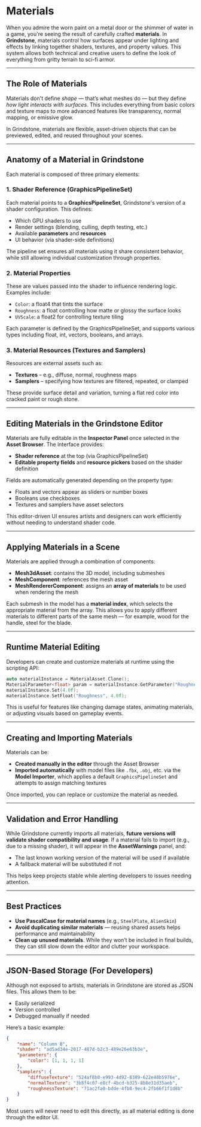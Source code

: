 # Materials

When you admire the worn paint on a metal door or the shimmer of water in a game, you're seeing the result of carefully crafted **materials**. In **Grindstone**, materials control how surfaces appear under lighting and effects by linking together shaders, textures, and property values. This system allows both technical and creative users to define the look of everything from gritty terrain to sci-fi armor.

---

## The Role of Materials

Materials don't define *shape* — that’s what meshes do — but they define *how light interacts with surfaces*. This includes everything from basic colors and texture maps to more advanced features like transparency, normal mapping, or emissive glow.

In Grindstone, materials are flexible, asset-driven objects that can be previewed, edited, and reused throughout your scenes.

---

## Anatomy of a Material in Grindstone

Each material is composed of three primary elements:

### 1. Shader Reference (GraphicsPipelineSet)

Each material points to a **GraphicsPipelineSet**, Grindstone's version of a shader configuration. This defines:

- Which GPU shaders to use
- Render settings (blending, culling, depth testing, etc.)
- Available **parameters** and **resources**
- UI behavior (via shader-side definitions)

The pipeline set ensures all materials using it share consistent behavior, while still allowing individual customization through properties.

### 2. Material Properties

These are values passed into the shader to influence rendering logic. Examples include:

- `Color`: a float4 that tints the surface
- `Roughness`: a float controlling how matte or glossy the surface looks
- `UVScale`: a float2 for controlling texture tiling

Each parameter is defined by the GraphicsPipelineSet, and supports various types including float, int, vectors, booleans, and arrays.

### 3. Material Resources (Textures and Samplers)

Resources are external assets such as:

- **Textures** – e.g., diffuse, normal, roughness maps
- **Samplers** – specifying how textures are filtered, repeated, or clamped

These provide surface detail and variation, turning a flat red color into cracked paint or rough stone.

---

## Editing Materials in the Grindstone Editor

Materials are fully editable in the **Inspector Panel** once selected in the **Asset Browser**. The interface provides:

- **Shader reference** at the top (via GraphicsPipelineSet)
- **Editable property fields** and **resource pickers** based on the shader definition

Fields are automatically generated depending on the property type:

- Floats and vectors appear as sliders or number boxes
- Booleans use checkboxes
- Textures and samplers have asset selectors

This editor-driven UI ensures artists and designers can work efficiently without needing to understand shader code.

---

## Applying Materials in a Scene

Materials are applied through a combination of components:

- **Mesh3dAsset**: contains the 3D model, including submeshes
- **MeshComponent**: references the mesh asset
- **MeshRendererComponent**: assigns an **array of materials** to be used when rendering the mesh

Each submesh in the model has a **material index**, which selects the appropriate material from the array. This allows you to apply different materials to different parts of the same mesh — for example, wood for the handle, steel for the blade.

---

## Runtime Material Editing

Developers can create and customize materials at runtime using the scripting API:

```cpp
auto materialInstance = MaterialAsset.Clone();
MaterialParameter<float> param = materialInstance.GetParameter("Roughness");
materialInstance.Set(4.0f);
materialInstance.SetFloat("Roughness", 4.0f);
```

This is useful for features like changing damage states, animating materials, or adjusting visuals based on gameplay events.

---

## Creating and Importing Materials

Materials can be:

- **Created manually in the editor** through the Asset Browser
- **Imported automatically** with model files like `.fbx`, `.obj`, etc. via the **Model Importer**, which applies a default `GraphicsPipelineSet` and attempts to assign matching textures

Once imported, you can replace or customize the material as needed.

---

## Validation and Error Handling

While Grindstone currently imports all materials, **future versions will validate shader compatibility and usage**. If a material fails to import (e.g., due to a missing shader), it will appear in the **AssetWarnings** panel, and:

- The last known working version of the material will be used if available
- A fallback material will be substituted if not

This helps keep projects stable while alerting developers to issues needing attention.

---

## Best Practices

- **Use PascalCase for material names** (e.g., `SteelPlate`, `AlienSkin`)
- **Avoid duplicating similar materials** — reusing shared assets helps performance and maintainability
- **Clean up unused materials**. While they won’t be included in final builds, they can still slow down the editor and clutter your workspace.

---

## JSON-Based Storage (For Developers)

Although not exposed to artists, materials in Grindstone are stored as JSON files. This allows them to be:

- Easily serialized
- Version controlled
- Debugged manually if needed

Here’s a basic example:

```json
{
    "name": "Column B",
    "shader": "ad5ad34e-2017-487d-b2c3-489e26e63b3e",
    "parameters": {
        "color": [1, 1, 1, 1]
    },
    "samplers": {
        "diffuseTexture": "524af8b0-e993-4d92-8389-622e48b5976e",
        "normalTexture": "3b8f4c07-e8cf-4bcd-b325-8b8e31d35aeb",
        "roughnessTexture": "71ac2fa0-bdde-4fb8-9ec4-2fb66f1f1d8b"
    }
}
```

Most users will never need to edit this directly, as all material editing is done through the editor UI.
